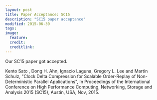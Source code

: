 ```yaml
---
layout: post
title: Paper Acceptance: SC15
description: "SC15 paper acceptance"
modified: 2015-06-30
tags: 
image:
  feature: 
  credit: 
  creditlink: 
---
```


Our SC15 paper got accepted.

Kento Sato , Dong H. Ahn, Ignacio Laguna, Gregory L. Lee and Martin Schulz, "Clock Delta Compression for Scalable Order-Replay of Non-Deterministic Parallel Applications", In Proceedings of the International Conference on High Performance Computing, Networking, Storage and Analysis 2015 (SC15), Austin, USA, Nov, 2015.
